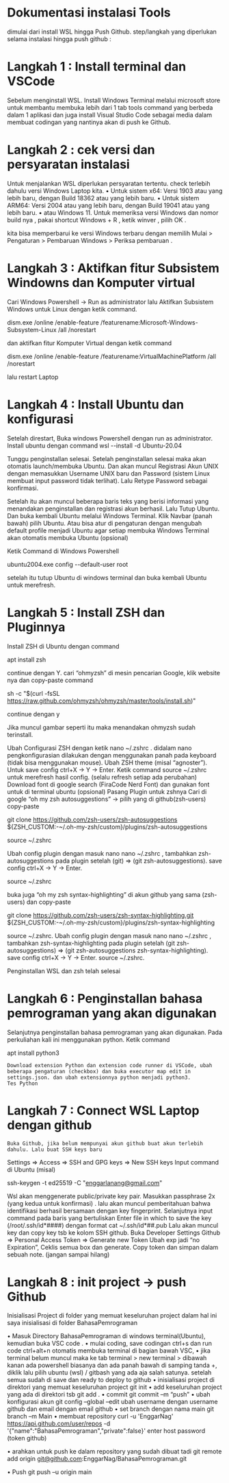 # Dokumentasi instalasi Tools

dimulai dari install WSL hingga Push Github.
step/langkah yang diperlukan selama instalasi hingga push github :

# Langkah 1 : Install terminal dan VSCode

Sebelum menginstall WSL. Install Windows Terminal melalui microsoft store untuk membantu membuka lebih dari 1 tab tools command yang berbeda dalam 1 aplikasi dan juga install Visual Studio Code sebagai media dalam membuat codingan yang nantinya akan di push ke Github.

# Langkah 2 : cek versi dan persyaratan instalasi

Untuk menjalankan WSL diperlukan persyaratan tertentu. check terlebih dahulu versi Windows Laptop kita.
• Untuk sistem x64: Versi 1903 atau yang lebih baru, dengan Build 18362 atau yang lebih baru.
• Untuk sistem ARM64: Versi 2004 atau yang lebih baru, dengan Build 19041 atau yang lebih baru.
• atau Windows 11.
Untuk memeriksa versi Windows dan nomor build nya , pakai shortcut Windows + R , ketik winver , pilih OK .

kita bisa memperbarui ke versi Windows terbaru dengan memilih Mulai > Pengaturan > Pembaruan Windows > Periksa pembaruan .

# Langkah 3 : Aktifkan fitur Subsistem Windowns dan Komputer virtual

Cari Windows Powershell -> Run as administrator lalu Aktifkan Subsistem Windows untuk Linux dengan ketik command.

dism.exe /online /enable-feature /featurename:Microsoft-Windows-Subsystem-Linux /all /norestart

dan aktifkan fitur Komputer Virtual dengan ketik command

dism.exe /online /enable-feature /featurename:VirtualMachinePlatform /all /norestart

lalu restart Laptop

# Langkah 4 : Install Ubuntu dan konfigurasi

Setelah direstart, Buka windows Powershell dengan run as administrator. Install ubuntu dengan command
wsl --install -d Ubuntu-20.04

Tunggu penginstallan selesai.
Setelah penginstallan selesai maka akan otomatis launch/membuka Ubuntu.
Dan akan muncul Registrasi Akun UNIX dengan memasukkan Username UNIX baru dan Password (sistem Linux membuat input password tidak terlihat). Lalu Retype Password sebagai konfirmasi.

Setelah itu akan muncul beberapa baris teks yang berisi informasi yang menandakan penginstallan dan registrasi akun berhasil. Lalu Tutup Ubuntu. Dan buka kembali Ubuntu melalui Windows Terminal.
Klik Navbar (panah bawah) pilih Ubuntu. Atau bisa atur di pengaturan dengan mengubah default profile menjadi Ubuntu agar setiap membuka Windows Terminal akan otomatis membuka Ubuntu (opsional)

Ketik Command di Windows Powershell

ubuntu2004.exe config --default-user root

setelah itu tutup Ubuntu di windows terminal dan buka kembali Ubuntu untuk merefresh.

# Langkah 5 : Install ZSH dan Pluginnya

Install ZSH di Ubuntu dengan command

apt install zsh

continue dengan Y.
cari “ohmyzsh” di mesin pencarian Google, klik website nya dan copy-paste command

sh -c "$(curl -fsSL https://raw.github.com/ohmyzsh/ohmyzsh/master/tools/install.sh)"

continue dengan y

Jika muncul gambar seperti itu maka menandakan ohmyzsh sudah terinstall.

Ubah Configurasi ZSH dengan ketik nano ~/.zshrc . didalam nano pengkonfigurasian dilakukan dengan menggunakan panah pada keyboard (tidak bisa menggunakan mouse).
Ubah ZSH theme (misal “agnoster”). Untuk save config ctrl+X -> Y -> Enter.
Ketik command source ~/.zshrc untuk merefresh hasil config. (selalu refresh setiap ada perubahan)
Download font di google search (FiraCode Nerd Font) dan gunakan font untuk di terminal ubuntu (opsional)
Pasang Plugin untuk zshnya
Cari di google “oh my zsh autosuggestions” -> pilih yang di github(zsh-users) copy-paste

git clone https://github.com/zsh-users/zsh-autosuggestions ${ZSH_CUSTOM:-~/.oh-my-zsh/custom}/plugins/zsh-autosuggestions

source ~/.zshrc

Ubah config plugin dengan masuk nano nano ~/.zshrc , tambahkan zsh-autosuggestions pada plugin setelah (git) => (git zsh-autosuggestions). save config ctrl+X -> Y -> Enter.

source ~/.zshrc

buka juga “oh my zsh syntax-highlighting” di akun github yang sama (zsh-users) dan copy-paste

git clone https://github.com/zsh-users/zsh-syntax-highlighting.git ${ZSH_CUSTOM:-~/.oh-my-zsh/custom}/plugins/zsh-syntax-highlighting

source ~/.zshrc.
Ubah config plugin dengan masuk nano nano ~/.zshrc , tambahkan zsh-syntax-highlighting pada plugin setelah (git zsh-autosuggestions) => (git zsh-autosuggestions zsh-syntax-highlighting). save config ctrl+X -> Y -> Enter.
source ~/.zshrc.

Penginstallan WSL dan zsh telah selesai

# Langkah 6 : Penginstallan bahasa pemrograman yang akan digunakan

Selanjutnya penginstallan bahasa pemrograman yang akan digunakan. Pada perkuliahan kali ini menggunakan python. Ketik command

apt install python3

    Download extension Python dan extension code runner di VSCode, ubah beberapa pengaturan (checkbox) dan buka executor map edit in settings.json. dan ubah extensionnya python menjadi python3.
    Tes Python

# Langkah 7 : Connect WSL Laptop dengan github

    Buka Github, jika belum mempunyai akun github buat akun terlebih dahulu. Lalu buat SSH keys baru

Settings => Access => SSH and GPG keys => New SSH keys
Input command di Ubuntu (misal)

ssh-keygen -t ed25519 -C "enggarlanang@gmail.com"

Wsl akan menggenerate public/private key pair. Masukkan passphrase 2x (yang kedua untuk konfirmasi) . lalu akan muncul pemberitahuan bahwa identifikasi berhasil bersamaan dengan key fingerprint.
Selanjutnya input command pada baris yang bertuliskan
Enter file in which to save the key (/root/.ssh/id*####) dengan format cat ~/.ssh/id*##.pub
Lalu akan muncul key dan copy key tsb ke kolom SSH github.
Buka Developer Settings Github => Personal Access Token => Generate new Token
Ubah exp jadi “no Expiration”, Ceklis semua box dan generate. Copy token dan simpan dalam sebuah note. (jangan sampai hilang)

# Langkah 8 : init project -> push Github

Inisialisasi Project di folder yang memuat keseluruhan project dalam hal ini saya inisialisasi di folder BahasaPemrograman

• Masuk Directory BahasaPemrograman di windows terminal(Ubuntu), kemudian buka VSC
code .
• mulai coding, save codingan ctrl+s dan run code ctrl+alt+n
otomatis membuka terminal di bagian bawah VSC,
• jika terminal belum muncul maka ke tab terminal > new terminal > dibawah kanan ada powershell biasanya dan ada panah bawah di samping tanda +, diklik lalu pilih ubuntu (wsl) / gitbash yang ada aja salah satunya. setelah semua sudah di save dan ready to deploy to github
• inisialisasi project di direktori yang memuat keseluruhan project
git init
• add keseluruhan project yang ada di direktori tsb
git add .
• commit
git commit –m “push”
• ubah konfigurasi akun
git config –global –edit
ubah username dengan username github dan email dengan email github
• set branch dengan nama main
git branch –m Main
• membuat repository
curl -u 'EnggarNag' https://api.github.com/user/repos -d '{"name":"BahasaPemrograman","private":false}'
enter host password (token github)

• arahkan untuk push ke dalam repository yang sudah dibuat tadi
git remote add origin git@github.com:EnggarNag/BahasaPemrograman.git

• Push
git push –u origin main
